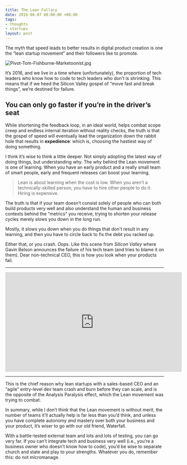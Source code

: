 ```yaml
---
title: The Lean Fallacy
date: 2016-06-07 08:00:00 +08:00
tags:
- thoughts
- startups
layout: post
---
```


The myth that speed leads to better results in digital product creation is one the “lean startup movement” and their followers like to promote.

![Pivot-Tom-Fishburne-Marketoonist.jpg](/uploads/Pivot-Tom-Fishburne-Marketoonist.jpg)

It’s 2016, and we live in a time where (unfortunately), the proportion of tech leaders who know how to code to tech leaders who don’t is shrinking. This means that if we heed the Silicon Valley gospel of “move fast and break things”, we’re destined for failure.

## You can only go faster if you’re in the driver’s seat

While shortening the feedback loop, in an ideal world, helps combat scope creep and endless internal iteration without reality checks, the truth is that the gospel of speed will eventually lead the organization down the rabbit hole that results in **expedience**: which is, choosing the hastiest way of doing something.

I think it’s wise to think a little deeper. Not simply adopting the latest way of doing things, but understanding why. The *why* behind the Lean movement is one of learning. When you have an early product and a really small team of smart people, early and frequent releases can boost your learning.

> Lean is about learning when the cost is low. When you aren’t a technically-skilled person, you have to hire other people to do it. Hiring is expensive.

The truth is that if your team doesn’t consist solely of people who can both build products very well and also understand the human and business contexts behind the “metrics” you receive, trying to shorten your release cycles merely slows you down in the long run.

Mostly, it slows you down when you do things that don't result in any learning, and then you have to circle back to fix the debt you racked up.

Either that, or you crash. *Oops*. Like this scene from *Silicon Valley* where Gavin Belson announces the failure of his tech team (and tries to blame it on them). Dear non-technical CEO, this is how you look when your products fail.

---

<iframe width="560" height="315" src="https://www.youtube.com/embed/kjo_m0u7d_E" frameborder="0" allowfullscreen></iframe>

---

This is the chief reason why lean startups with a sales-based CEO and an “agile” entry-level dev team crash and burn before they can scale, and is the opposite of the Analysis Paralysis effect, which the Lean movement was trying to combat.

In summary, while I don’t think that the Lean movement is without merit,  the number of teams it’ll actually help is far less than you’d think, and unless you have complete autonomy *and* mastery over both your business and your product, it’s wiser to go with our old friend, Waterfall.

With a battle-tested external team and lots and lots of testing, you can go very far. If you can’t integrate tech and business very well (i.e., you’re a business owner who doesn’t know how to code), you’d be wise to separate church and state and play to your strengths. Whatever you do, remember this: do not micromanage.